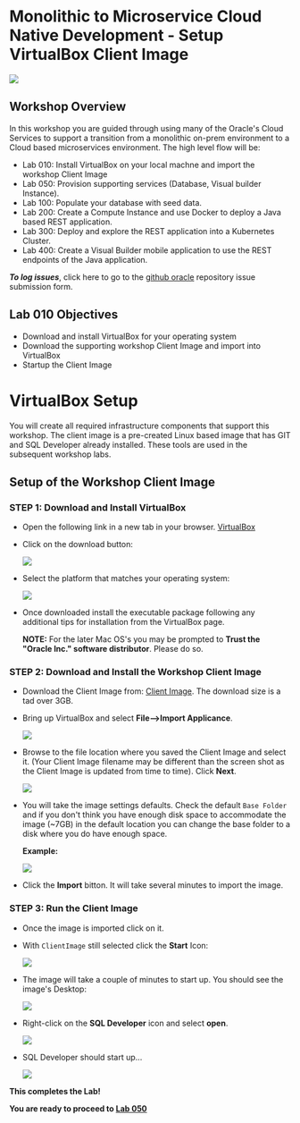 # Monolithic to Microservice Cloud Native Development - Setup VirtualBox Client Image

  ![](images/050/Title.png)

## Workshop Overview

In this workshop you are guided through using many of the Oracle's Cloud Services to support a transition from a monolithic on-prem environment to a Cloud based microservices environment. The high level flow will be:

- Lab 010: Install VirtualBox on your local machne and import the workshop Client Image
- Lab 050: Provision supporting services (Database, Visual builder Instance).
- Lab 100: Populate your database with seed data.
- Lab 200: Create a Compute Instance and use Docker to deploy a Java based REST application.
- Lab 300: Deploy and explore the REST application into a Kubernetes Cluster.
- Lab 400: Create a Visual Builder mobile application to use the REST endpoints of the Java application.

***To log issues***, click here to go to the [github oracle](https://github.com/oracle/learning-library/issues/new) repository issue submission form.

## Lab 010 Objectives

- Download and install VirtualBox for your operating system
- Download the supporting workshop Client Image and import into VirtualBox
- Startup the Client Image

# VirtualBox Setup

You will create all required infrastructure components that support this workshop. The client image is a pre-created Linux based image that has GIT and SQL Developer already installed. These tools are used in the subsequent workshop labs.

## Setup of the Workshop Client Image

### **STEP 1**: Download and Install VirtualBox

- Open the following link in a new tab in your browser. <a href="https://www.virtualbox.org/" target="newwerc">VirtualBox</a>

- Click on the download button:

  ![](images/010/2.PNG)

- Select the platform that matches your operating system:

  ![](images/010/3.PNG)

- Once downloaded install the executable package following any additional tips for installation from the VirtualBox page.

  **NOTE:** For the later Mac OS's you may be prompted to **Trust the "Oracle Inc." software distributor**. Please do so.

### **STEP 2**: Download and Install the Workshop Client Image

- Download the Client Image from: <a href="https://objectstorage.us-ashburn-1.oraclecloud.com/p/EfJ32usGGjUvcyYB9ldfeiZjmziKW0_wunx4yv8rRIA/n/natdcshjumpstartprod/b/Image/o/M2mClientImage.9.ova">Client Image</a>. The download size is a tad over 3GB.

- Bring up VirtualBox and select **File-->Import Applicance**.

  ![](images/010/4.PNG)

- Browse to the file location where you saved the Client Image and select it. (Your Client Image filename may be different than the screen shot as the Client Image is updated from time to time). Click **Next**.

  ![](images/010/5.PNG)

- You will take the image settings defaults. Check the default `Base Folder` and if you don't think you have enough disk space to accommodate the image (~7GB) in the default location you can change the base folder to a disk where you do have enough space.

  **Example:**

  ![](images/010/6.PNG)

- Click the **Import** bitton. It will take several minutes to import the image.

### **STEP 3**: Run the Client Image

- Once the image is imported click on it.

- With `ClientImage` still selected click the **Start** Icon:

  ![](images/010/9.PNG)

- The image will take a couple of minutes to start up. You should see the image's Desktop:

  ![](images/010/10.PNG)

- Right-click on the **SQL Developer** icon and select **open**.

  ![](images/010/11.PNG)

- SQL Developer should start up...

  ![](images/010/12.PNG)

**This completes the Lab!**

**You are ready to proceed to [Lab 050](LabGuide050Virtual.md)**
